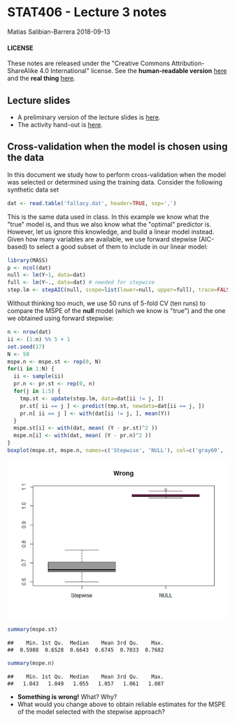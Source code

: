 STAT406 - Lecture 3 notes
================
Matias Salibian-Barrera
2018-09-13

#### LICENSE

These notes are released under the "Creative Commons Attribution-ShareAlike 4.0 International" license. See the **human-readable version** [here](https://creativecommons.org/licenses/by-sa/4.0/) and the **real thing** [here](https://creativecommons.org/licenses/by-sa/4.0/legalcode).

Lecture slides
--------------

-   A preliminary version of the lecture slides is [here](STAT406-18-lecture-3-preliminary.pdf).
-   The activity hand-out is [here](lecture3-activity.pdf).

Cross-validation when the model is chosen using the data
--------------------------------------------------------

In this document we study how to perform cross-validation when the model was selected or determined using the training data. Consider the following synthetic data set

``` r
dat <- read.table('fallacy.dat', header=TRUE, sep=',')
```

This is the same data used in class. In this example we know what the "true" model is, and thus we also know what the "optimal" predictor is. However, let us ignore this knowledge, and build a linear model instead. Given how many variables are available, we use forward stepwise (AIC-based) to select a good subset of them to include in our linear model:

``` r
library(MASS)
p <- ncol(dat)
null <- lm(Y~1, data=dat)
full <- lm(Y~., data=dat) # needed for stepwise
step.lm <- stepAIC(null, scope=list(lower=null, upper=full), trace=FALSE)
```

Without thinking too much, we use 50 runs of 5-fold CV (ten runs) to compare the MSPE of the **null** model (which we know is "true") and the one we obtained using forward stepwise:

``` r
n <- nrow(dat)
ii <- (1:n) %% 5 + 1
set.seed(17)
N <- 50
mspe.n <- mspe.st <- rep(0, N)
for(i in 1:N) {
  ii <- sample(ii)
  pr.n <- pr.st <- rep(0, n)
  for(j in 1:5) {
    tmp.st <- update(step.lm, data=dat[ii != j, ])
    pr.st[ ii == j ] <- predict(tmp.st, newdata=dat[ii == j, ])
    pr.n[ ii == j ] <- with(dat[ii != j, ], mean(Y))
  }
  mspe.st[i] <- with(dat, mean( (Y - pr.st)^2 ))
  mspe.n[i] <- with(dat, mean( (Y - pr.n)^2 ))
}
boxplot(mspe.st, mspe.n, names=c('Stepwise', 'NULL'), col=c('gray60', 'hotpink'), main='Wrong')
```

![](README_files/figure-markdown_github/wrong-1.png)

``` r
summary(mspe.st)
```

    ##    Min. 1st Qu.  Median    Mean 3rd Qu.    Max. 
    ##  0.5988  0.6528  0.6643  0.6745  0.7033  0.7682

``` r
summary(mspe.n)
```

    ##    Min. 1st Qu.  Median    Mean 3rd Qu.    Max. 
    ##   1.043   1.049   1.055   1.057   1.061   1.087

-   **Something is wrong!** What? Why?
-   What would you change above to obtain reliable estimates for the MSPE of the model selected with the stepwise approach?

<!-- ## Correlated covariates -->
<!-- Technological advances in recent decades have resulted in data  -->
<!-- being collected in a fundamentally different way from the way  -->
<!-- it was when "classical" statistical methods were proposed.  -->
<!-- Specifically, it is not at all uncommon to have data sets with -->
<!-- an abundance of potentially useful explanatory variables.  -->
<!-- Sometimes the investigators are not sure which of them can be  -->
<!-- expected to be useful or meaningful. In many applications one -->
<!-- finds data with many more variables than cases.  -->
<!-- A consequence of this "wide net" data collection strategy is  -->
<!-- that many of the explanatory variables may be correlated with -->
<!-- each other. In what follows we will illustrate some of the -->
<!-- problems that this can cause both when training and interpreting -->
<!-- models, and also with the resulting predictions. -->
<!-- ### Significant variables "dissappear" -->
<!-- Consider the air pollution data set, and the fit to the  -->
<!-- **reduced** linear regression model used previously in class: -->
<!-- ```{r signif} -->
<!-- # Correlated covariates -->
<!-- x <- read.table('../Lecture1/rutgers-lib-30861_CSV-1.csv', header=TRUE, sep=',') -->
<!-- reduced <- lm(MORT ~ POOR + HC + NOX + HOUS + NONW, data=x) -->
<!-- round( summary(reduced)$coef, 3) -->
<!-- ``` -->
<!-- Note that all coefficients seem to be significant based on -->
<!-- the individual tests of hypothesis (with `POOR` and  -->
<!-- `HOUS` maybe only marginally so). In this sense all 5 -->
<!-- explanatory varibles in this model appear to be relevant. -->
<!-- Now, we fit the **full** model, that is, we include -->
<!-- all available explanatory variables in the data set: -->
<!-- ```{r signif2} -->
<!-- full <- lm(MORT ~ ., data=x) -->
<!-- round( summary(full)$coef, 3) -->
<!-- ``` -->
<!-- Now we have many more parameters to estimate, and while two of -->
<!-- them appear to be significantly different from zero (`NONW` -->
<!-- and `PREC`), all the others seem to be redundant.  -->
<!-- In particular, note that the p-values for the individual -->
<!-- test of hypotheses for 4 out of the 5   -->
<!-- regression coefficients for the variables of the **reduced** -->
<!-- model have now become not significant. -->
<!-- ```{r signif3} -->
<!-- round( summary(full)$coef[ names(coef(reduced)), ], 3) -->
<!-- ``` -->
<!-- ### Why does this happen?  -->
<!-- Recall that the covariance matrix of the least squares estimator involves the -->
<!-- inverse of (X'X), where X' denotes the transpose of the n x p matrix X (that -->
<!-- contains each vector of explanatory variables as a row). It is easy to see  -->
<!-- that if two columns of X are linearly dependent, then X'X will be rank deficient.  -->
<!-- When two columns of X are "close" to being linearly dependent (e.g. their -->
<!-- linear corrleation is high), then the matrix X'X will be ill-conditioned, and -->
<!-- its inverse will have very large entries. This means that the estimated  -->
<!-- standard errors of the least squares estimator will be unduly large, resulting -->
<!-- in non-significant test of hypotheses for each parameter separately, even if -->
<!-- the global test for all of them simultaneously is highly significant. -->
<!-- ### Why is this a problem if we are interested in prediction? -->
<!-- Although in many applications one is interested in interpreting the parameters -->
<!-- of the model, even if one is only trying to fit / train a model to do -->
<!-- predictions, highly variable parameter estimators will typically result in -->
<!-- a noticeable loss of prediction accuracy. This can be easily seen from the  -->
<!-- bias / variance factorization of the mean squared prediction error (MSPE)  -->
<!-- mentioned in class. Hence, better predictions can be obtained if one -->
<!-- uses less-variable parameter estimators.  -->
<!-- ### What can we do? -->
<!-- A commonly used strategy is to remove some explanatory variables from the -->
<!-- model, leaving only non-redundant covariates. However, this is easier said than -->
<!-- done. You have seen some strategies in other courses (stepwise variable selection, etc.) -->
<!-- In coming weeks we will investigate other methods to deal with this problem. -->
